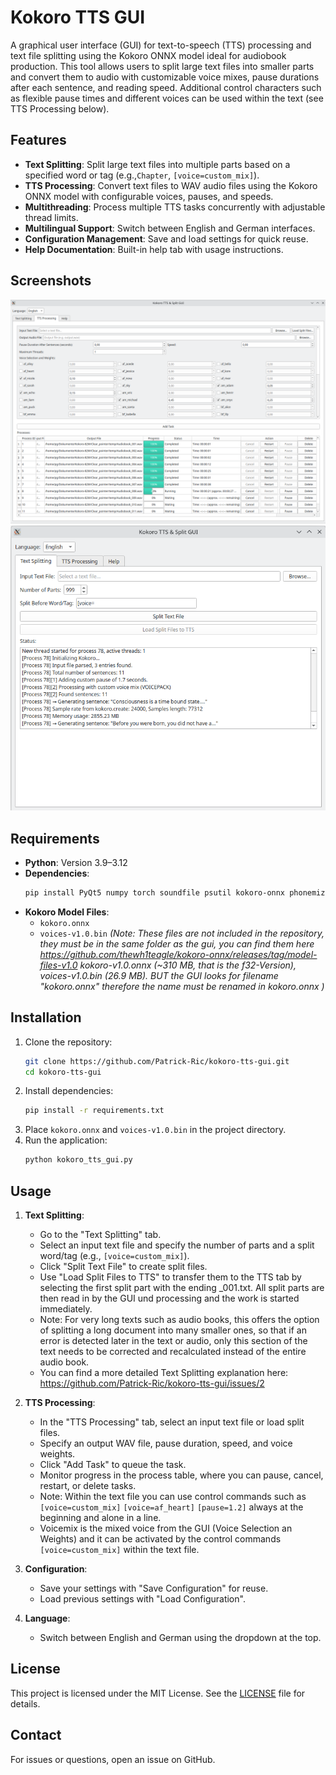 # Kokoro TTS GUI

A graphical user interface (GUI) for text-to-speech (TTS) processing and text file splitting using the Kokoro ONNX model ideal for audiobook production. This tool allows users to split large text files into smaller parts and convert them to audio with customizable voice mixes, pause durations after each sentence, and reading speed.
Additional control characters such as flexible pause times and different voices can be used within the text (see TTS Processing below).

## Features
- **Text Splitting**: Split large text files into multiple parts based on a specified word or tag (e.g.,`Chapter`, `[voice=custom_mix]`).
- **TTS Processing**: Convert text files to WAV audio files using the Kokoro ONNX model with configurable voices, pauses, and speeds.
- **Multithreading**: Process multiple TTS tasks concurrently with adjustable thread limits.
- **Multilingual Support**: Switch between English and German interfaces.
- **Configuration Management**: Save and load settings for quick reuse.
- **Help Documentation**: Built-in help tab with usage instructions.

## Screenshots
![TTS Processing Tab](screenshots/TTS_GUI2.png)
![Text Splitting Tab](screenshots/TTS_GUI1.png)
## Requirements
- **Python**: Version 3.9–3.12
- **Dependencies**:
  ```bash
  pip install PyQt5 numpy torch soundfile psutil kokoro-onnx phonemizer-fork
  ```
- **Kokoro Model Files**:
  - `kokoro.onnx`
  - `voices-v1.0.bin`
  *(Note: These files are not included in the repository, they must be in the same 
folder as the gui, you can find them here 
https://github.com/thewh1teagle/kokoro-onnx/releases/tag/model-files-v1.0 
kokoro-v1.0.onnx (~310 MB, that is the f32-Version), voices-v1.0.bin (26.9 MB).
BUT the GUI looks for filename "kokoro.onnx" therefore the name must be renamed in kokoro.onnx )*

## Installation
1. Clone the repository:
   ```bash
   git clone https://github.com/Patrick-Ric/kokoro-tts-gui.git
   cd kokoro-tts-gui
   ```
2. Install dependencies:
   ```bash
   pip install -r requirements.txt
   ```
3. Place `kokoro.onnx` and `voices-v1.0.bin` in the project directory.
4. Run the application:
   ```bash
   python kokoro_tts_gui.py
   ```

## Usage
1. **Text Splitting**:
   - Go to the "Text Splitting" tab.
   - Select an input text file and specify the number of parts and a split word/tag (e.g., `[voice=custom_mix]`).
   - Click "Split Text File" to create split files.
   - Use "Load Split Files to TTS" to transfer them to the TTS tab by selecting the first split part with the ending _001.txt. All split parts are then read in by the GUI und processing and the work is started immediately.
   - Note: For very long texts such as audio books, this offers the option of splitting a long document into many smaller ones, so that if an error is detected later in the text or audio, only this section of the text needs to be corrected and recalculated instead of the entire audio book.
   - You can find a more detailed Text Splitting explanation here: 
https://github.com/Patrick-Ric/kokoro-tts-gui/issues/2

2. **TTS Processing**:
   - In the "TTS Processing" tab, select an input text file or load split files.
   - Specify an output WAV file, pause duration, speed, and voice weights.
   - Click "Add Task" to queue the task.
   - Monitor progress in the process table, where you can pause, cancel, restart, or delete tasks.
   - Note: Within the text file you can use control commands such as
    `[voice=custom_mix]`
    `[voice=af_heart]`
    `[pause=1.2]`
    always at the beginning and alone in a line. 
   - Voicemix is the mixed voice from the GUI (Voice Selection an Weights) and it       can be activated by the control commands `[voice=custom_mix]` within the text      file.

3. **Configuration**:
   - Save your settings with "Save Configuration" for reuse.
   - Load previous settings with "Load Configuration".

4. **Language**:
   - Switch between English and German using the dropdown at the top.



## License
This project is licensed under the MIT License. See the [LICENSE](LICENSE) file for details.

## Contact
For issues or questions, open an issue on GitHub.



